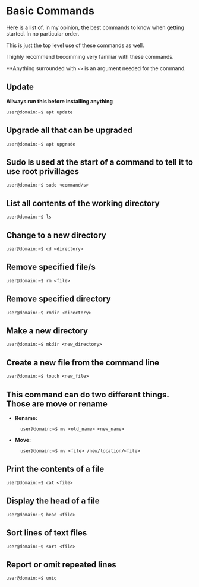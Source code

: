 # **Basic Commands**

Here is a list of, in my opinion, the best commands to know when getting started. In no particular order.

This is just the top level use of these commands as well.

I highly recommend becomming very familiar with these commands.

**Anything surrounded with `<>` is an argument needed for the command.

## **Update**
**Allways run this before installing anything**

    user@domain:~$ apt update

## **Upgrade all that can be upgraded**

    user@domain:~$ apt upgrade

## **Sudo is used at the start of a command to tell it to use root privillages**

    user@domain:~$ sudo <command/s>

## **List all contents of the working directory** 

    user@domain:~$ ls

## **Change to a new directory**

    user@domain:~$ cd <directory>

## **Remove specified file/s**

    user@domain:~$ rm <file>

## **Remove specified directory**

    user@domain:~$ rmdir <directory>

## **Make a new directory**

    user@domain:~$ mkdir <new_directory>

## **Create a new file from the command line**

    user@domain:~$ touch <new_file>

## **This command can do two different things. Those are move or rename**
    
- **Rename:**

        user@domain:~$ mv <old_name> <new_name>

- **Move:**

        user@domain:~$ mv <file> /new/location/<file>

## **Print the contents of a file**

    user@domain:~$ cat <file>

## **Display the head of a file**

    user@domain:~$ head <file>

## **Sort lines of text files**

    user@domain:~$ sort <file>

## **Report or omit repeated lines**

    user@domain:~$ uniq